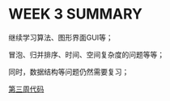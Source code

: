 # WEEK 3 SUMMARY

继续学习算法、图形界面GUI等；

冒泡、归并排序、时间、空间复杂度的问题等等；

同时，数据结构等问题仍然需要复习；

[第三周代码](https://github.com/Zoutianjian/The_first_Try_git/blob/master/Week_3.ipynb)
